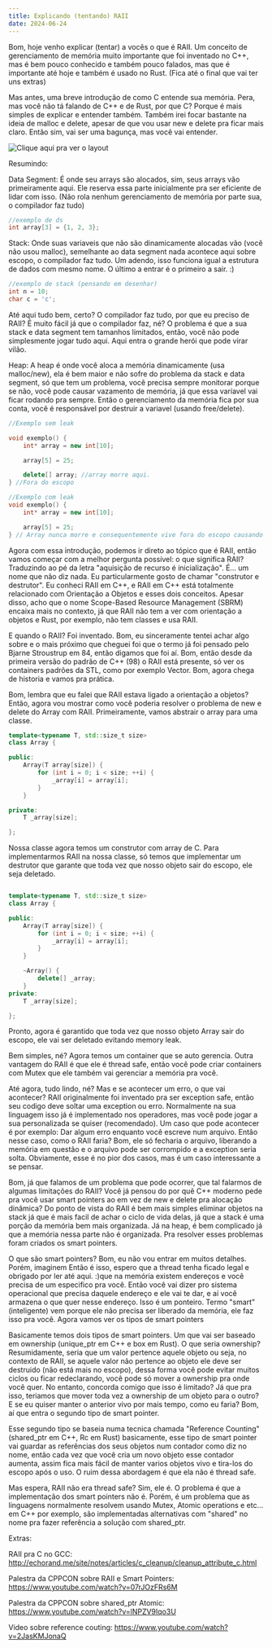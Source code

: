 ```yaml
---
title: Explicando (tentando) RAII
date: 2024-06-24
---
```


Bom, hoje venho explicar (tentar) a vocês o que é RAII. Um conceito de gerenciamento de memória muito importante que foi inventado no C++, mas é bem pouco conhecido e também pouco falados, mas que é importante até hoje e também é usado no Rust. (Fica até o final que vai ter uns extras)


Mas antes, uma breve introdução de como C entende sua memória. Pera, mas você não tá falando de C++ e de Rust, por que C? Porque é mais simples de explicar e entender também. Também irei focar bastante na ideia de malloc e delete, apesar de que vou usar new e delete pra ficar mais claro. Então sim, vai ser uma bagunça, mas você vai entender.


![Clique aqui pra ver o layout](https://files.prepinsta.com/wp-content/uploads/2022/12/Memory-Layout-of-C-1.webp)

Resumindo: 

Data Segment: É onde seu arrays são alocados, sim, seus arrays vão primeiramente aqui. Ele reserva essa parte inicialmente pra ser eficiente de lidar com isso. (Não rola nenhum gerenciamento de memória por parte sua, o compilador faz tudo)

```c
//exemplo de ds
int array[3] = {1, 2, 3};
```

Stack: Onde suas variaveis que não são dinamicamente alocadas vão (você não usou malloc), semelhante ao data segment nada acontece aqui sobre escopo, o compilador faz tudo. Um adendo, isso funciona igual a estrutura de dados com mesmo nome. O último a entrar é o primeiro a sair. :)

```c
//exemplo de stack (pensando em desenhar)
int n = 10;
char c = 'c';
```

Até aqui tudo bem, certo? O compilador faz tudo, por que eu preciso de RAII? É muito fácil já que o compilador faz, né? O problema é que a sua stack e data segment tem tamanhos limitados, então, você não pode simplesmente jogar tudo aqui. Aqui entra o grande herói que pode virar vilão.


Heap: A heap é onde você aloca a memória dinamicamente (usa malloc/new), ela é bem maior e não sofre do problema da stack e data segment, só que tem um problema, você precisa sempre monitorar porque se não, você pode causar vazamento de memória, já que essa varíavel vai ficar rodando pra sempre. Então o gerenciamento da memória fica por sua conta, você é responsável por destruir a variavel (usando free/delete).

```C++
//Exemplo sem leak

void exemplo() {
    int* array = new int[10];

    array[5] = 25;

    delete[] array; //array morre aqui.
} //Fora do escopo
```

```C++
//Exemplo com leak
void exemplo() {
    int* array = new int[10];

    array[5] = 25;
} // Array nunca morre e consequentemente vive fora do escopo causando memory leak.
```


Agora com essa introdução, podemos ir direto ao tópico que é RAII, então vamos começar com a melhor pergunta possível:
o que significa RAII? Traduzindo ao pé da letra "aquisição de recurso é inicialização". É... um nome que não diz nada. Eu particularmente gosto de chamar "construtor e destrutor". Eu conheci RAII em C++, e RAII em C++ está totalmente relacionado com Orientação a Objetos e esses dois conceitos. Apesar disso, acho que o nome Scope-Based Resource Management (SBRM) encaixa mais no contexto, já que RAII não tem a ver com orientação a objetos e Rust, por exemplo, não tem classes e usa RAII.


E quando o RAII? Foi inventado. Bom, eu sinceramente tentei achar algo sobre e o mais próximo que cheguei foi que o termo já foi pensado pelo Bjarne Stroustrup em 84, então digamos que foi aí. Bom, então desde da primeira versão do padrão de C++ (98) o RAII está presente, só ver os containers padrões da STL, como por exemplo Vector. Bom, agora chega de historia e vamos pra prática.


Bom, lembra que eu falei que RAII estava ligado a orientação a objetos? Então, agora vou mostrar como você poderia resolver o problema de new e delete do Array com RAII. Primeiramente, vamos abstrair o array para uma classe.

```cpp
template<typename T, std::size_t size>
class Array {

public:
    Array(T array[size]) {
        for (int i = 0; i < size; ++i) {
            _array[i] = array[i];
        }
    }

private:
    T _array[size];

};
```

Nossa classe agora temos um construtor com array de C. Para implementarmos RAII na nossa classe, só temos que implementar um destrutor que garante que toda vez que nosso objeto sair do escopo, ele seja deletado. 

```cpp

template<typename T, std::size_t size>
class Array {

public:
    Array(T array[size]) {
        for (int i = 0; i < size; ++i) {
            _array[i] = array[i];
        }
    }

    ~Array() {
        delete[] _array;
    }
private:
    T _array[size];

};
```

Pronto, agora é garantido que toda vez que nosso objeto Array sair do escopo, ele vai ser deletado evitando memory leak. 


Bem simples, né? Agora temos um container que se auto gerencia. Outra vantagem do RAII é que ele é thread safe, então você pode criar containers com Mutex que ele também vai gerenciar a memória pra você. 


Até agora, tudo lindo, né? Mas e se acontecer um erro, o que vai acontecer? RAII originalmente foi inventado pra ser exception safe, então seu codigo deve soltar uma exception ou erro. Normalmente na sua linguagem isso já é implementado nos operadores, mas você pode jogar a sua personalizada se quiser (recomendado). Um caso que pode acontecer é por exemplo: Dar algum erro enquanto você escreve num arquivo. Então nesse caso, como o RAII faria? Bom, ele só fecharia o arquivo, liberando a memória em questão e o arquivo pode ser corrompido e a exception seria solta. Obviamente, esse é no pior dos casos, mas é um caso interessante a se pensar.


Bom, já que falamos de um problema que pode ocorrer, que tal falarmos de algumas limitações do RAII? Você já pensou do por quê C++ moderno pede pra você usar smart pointers ao em vez de new e delete pra alocação dinâmica? Do ponto de vista do RAII é bem mais simples eliminar objetos na stack já que é mais facil de achar o ciclo de vida delas, já que a stack é uma porção da memória bem mais organizada. Já na heap, é bem complicado já que a memória nessa parte não é organizada. Pra resolver esses problemas foram criados os smart pointers.


O que são smart pointers? Bom, eu não vou entrar em muitos detalhes. Porém, imaginem Então é isso, espero que a thread tenha ficado legal e obrigado por ler até aqui. :)que na memória existem endereços e você precisa de um especifico pra você. Então você vai dizer pro sistema operacional que precisa daquele endereço e ele vai te dar, e aí você armazena o que quer nesse endereço. Isso é um ponteiro. Termo "smart" (inteligente) vem porque ele não precisa ser liberado da memória, ele faz isso pra você. Agora vamos ver os tipos de smart pointers


Basicamente temos dois tipos de smart pointers. Um que vai ser baseado em ownership (unique_ptr em C++ e box em Rust). O que seria ownership? Resumidamente, seria que um valor pertence aquele objeto ou seja, no contexto de RAII, se aquele valor não pertence ao objeto ele deve ser destruido (não está mais no escopo), dessa forma você pode evitar muitos ciclos ou ficar redeclarando, você pode só mover a ownership pra onde você quer. No entanto, concorda comigo que isso é limitado? Já que pra isso, teriamos que mover toda vez a ownership de um objeto para o outro? E se eu quiser manter o anterior vivo por mais tempo, como eu faria? Bom, aí que entra o segundo tipo de smart pointer.


Esse segundo tipo se baseia numa tecnica chamada "Reference Counting" (shared_ptr em C++, Rc em Rust) basicamente, esse tipo de smart pointer vai guardar as referências dos seus objetos num contador como diz no nome, então cada vez que você cria um novo objeto esse contador aumenta, assim fica mais fácil de manter varios objetos vivo e tira-los do escopo após o uso. O ruim dessa abordagem é que ela não é thread safe. 


Mas espera, RAII não era thread safe? Sim, ele é. O problema é que a implementação dos smart pointers não é. Porém, é um problema que as linguagens normalmente resolvem usando Mutex, Atomic operations e etc... em C++ por exemplo, são implementadas alternativas com "shared" no nome pra fazer referência a solução com shared_ptr.


Extras:

RAII pra C no GCC: http://echorand.me/site/notes/articles/c_cleanup/cleanup_attribute_c.html


Palestra da CPPCON sobre RAII e Smart Pointers: https://www.youtube.com/watch?v=07rJOzFRs6M


Palestra da CPPCON sobre shared_ptr Atomic: https://www.youtube.com/watch?v=lNPZV9Iqo3U


Video sobre reference couting: https://www.youtube.com/watch?v=2JasKMJonaQ